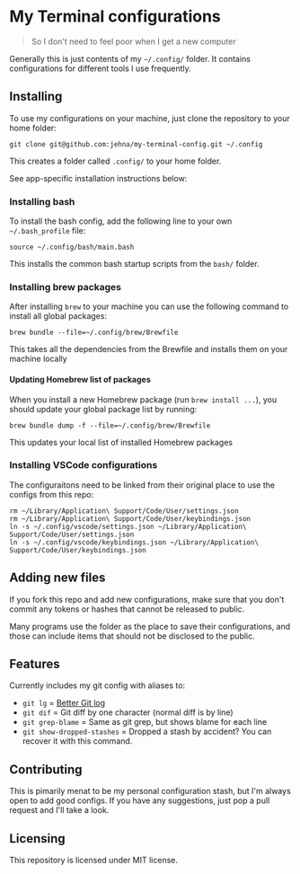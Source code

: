 # My Terminal configurations

> So I don't need to feel poor when I get a new computer

Generally this is just contents of my `~/.config/` folder. It contains
configurations for different tools I use frequently.

## Installing

To use my configurations on your machine, just clone the repository to your home
folder:

```shell
git clone git@github.com:jehna/my-terminal-config.git ~/.config
```

This creates a folder called `.config/` to your home folder.

See app-specific installation instructions below:

### Installing bash

To install the bash config, add the following line to your own `~/.bash_profile`
file:

```
source ~/.config/bash/main.bash
```

This installs the common bash startup scripts from the `bash/` folder.

### Installing brew packages

After installing `brew` to your machine you can use the following command to
install all global packages:

```
brew bundle --file=~/.config/brew/Brewfile
```

This takes all the dependencies from the Brewfile and installs them on your
machine locally

#### Updating Homebrew list of packages

When you install a new Homebrew package (run `brew install ...`), you should
update your global package list by running:

```
brew bundle dump -f --file=~/.config/brew/Brewfile
```

This updates your local list of installed Homebrew packages

### Installing VSCode configurations

The configuraitons need to be linked from their original place to use the
configs from this repo:

```
rm ~/Library/Application\ Support/Code/User/settings.json
rm ~/Library/Application\ Support/Code/User/keybindings.json
ln -s ~/.config/vscode/settings.json ~/Library/Application\ Support/Code/User/settings.json
ln -s ~/.config/vscode/keybindings.json ~/Library/Application\ Support/Code/User/keybindings.json
```

## Adding new files

If you fork this repo and add new configurations, make sure that you don't
commit any tokens or hashes that cannot be released to public.

Many programs use the folder as the place to save their configurations, and
those can include items that should not be disclosed to the public.

## Features

Currently includes my git config with aliases to:
* `git lg` = [Better Git log](https://coderwall.com/p/euwpig/a-better-git-log)
* `git dif` = Git diff by one character (normal diff is by line)
* `git grep-blame` = Same as git grep, but shows blame for each line
* `git show-dropped-stashes` = Dropped a stash by accident? You can recover it
  with this command.

## Contributing

This is pimarily menat to be my personal configuration stash, but I'm always
open to add good configs. If you have any suggestions, just pop a pull request
and I'll take a look.

## Licensing

This repository is licensed under MIT license.
